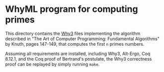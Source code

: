 # WhyML program for computing primes

This directory contains the [Why3](http://why3.lri.fr) files implementing
the algorithm described in "The Art of Computer Programming: Fundamental Algorithms" by Knuth,
pages 147-149, that computes the first `n` primes numbers.

Assuming all requirements are installed, including Why3, Alt-Ergo, Coq 8.12.1, and the Coq proof
of Bertrand's postulate, the Why3 correctness proof can be replayed by simply running `make`.
